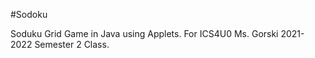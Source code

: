 #Sodoku

Soduku Grid Game in Java using Applets. For ICS4U0 Ms. Gorski 2021-2022 Semester 2 Class.

